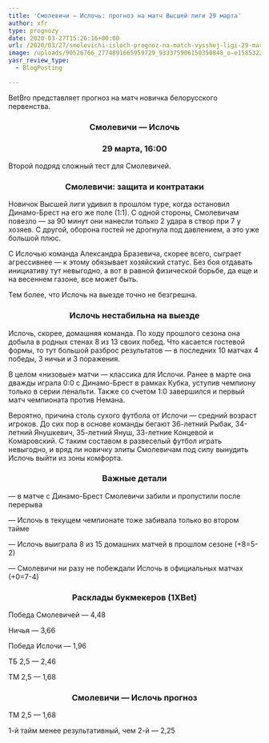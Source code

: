 ```yaml
---
title: 'Смолевичи — Ислочь: прогноз на матч Высшей лиги 29 марта'
author: xfr
type: prognozy
date: 2020-03-27T15:26:16+00:00
url: /2020/03/27/smolevichi-isloch-prognoz-na-match-vysshej-ligi-29-marta/
image: /uploads/90526766_2774891665959729_933375906150350848_o-e1585322765259.jpg
yasr_review_type:
  - BlogPosting

---
```

BetBro представляет прогноз на матч новичка белорусского первенства.

<h3 style="text-align: center">
  <strong>Смолевичи &#8212; Ислочь</strong>
</h3>

<h3 style="text-align: center">
  <strong>29 марта, 16:00</strong>
</h3>

Второй подряд сложный тест для Смолевичей.

<h3 style="text-align: center">
  <strong>Смолевичи: защита и контратаки</strong>
</h3>

Новичок Высшей лиги удивил в прошлом туре, когда остановил Динамо-Брест на его же поле (1:1). С одной стороны, Смолевичам повезло &#8212; за 90 минут они нанесли только 2 удара в створ при 7 у хозяев. С другой, оборона гостей не дрогнула под давлением, а это уже большой плюс.

С Ислочью команда Александра Бразевича, скорее всего, сыграет агрессивнее &#8212; к этому обязывает хозяйский статус. Без боя отдавать инициативу тут невыгодно, а вот в равной физической борьбе, да еще и на весеннем газоне, все может быть.
  
Тем более, что Ислочь на выезде точно не безгрешна.

<h3 style="text-align: center">
  Ислочь нестабильна на выезде
</h3>

Ислочь, скорее, домашняя команда. По ходу прошлого сезона она добыла в родных стенах 8 из 13 своих побед. Что касается гостевой формы, то тут большой разброс результатов &#8212; в последних 10 матчах 4 победы, 3 ничьи и 3 поражения.

В целом «низовые» матчи &#8212; классика для Ислочи. Ранее в марте она дважды играла 0:0 с Динамо-Брест в рамках Кубка, уступив чемпиону только в серии пенальти. Также со счетом 1:0 завершился и первый матч чемпионата против Немана.

Вероятно, причина столь сухого футбола от Ислочи &#8212; средний возраст игроков. До сих пор в основе команды бегают 36-летний Рыбак, 34-летний Янушкевич, 35-летний Януш, 33-летние Концевой и Комаровский. С таким составом в развеселый футбол играть невыгодно, и вряд ли новичку элиты Смолевичам под силу вынудить Ислочь выйти из зоны комфорта.

<h3 style="text-align: center">
  <strong>Важные детали</strong>
</h3>

&#8212; в матче с Динамо-Брест Смолевичи забили и пропустили после перерыва

&#8212; Ислочь в текущем чемпионате тоже забивала только во втором тайме

&#8212; Ислочь выиграла 8 из 15 домашних матчей в прошлом сезоне (+8=5-2)

&#8212; Смолевичи ни разу не побеждали Ислочь в официальных матчах (+0=7-4)

<h3 style="text-align: center">
  <strong>Расклады букмекеров (1XBet)</strong>
</h3>

Победа Смолевичей &#8212; 4,48

Ничья &#8212; 3,66

Победа Ислочи &#8212; 1,96

ТБ 2,5 &#8212; 2,46

ТМ 2,5 &#8212; 1,68

<h3 style="text-align: center">
  Смолевичи &#8212; Ислочь прогноз
</h3>

ТМ 2,5 &#8212; 1,68

1-й тайм менее результативный, чем 2-й &#8212; 2,25